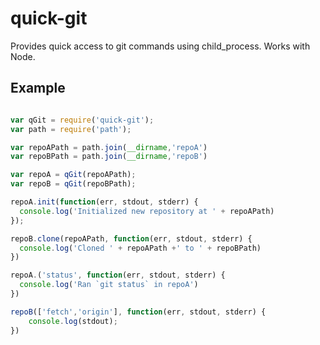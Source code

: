 quick-git
=========

Provides quick access to git commands using child_process.  Works with Node.

## Example

```js

var qGit = require('quick-git');
var path = require('path');

var repoAPath = path.join(__dirname,'repoA')
var repoBPath = path.join(__dirname,'repoB')

var repoA = qGit(repoAPath);
var repoB = qGit(repoBPath);

repoA.init(function(err, stdout, stderr) {
  console.log('Initialized new repository at ' + repoAPath)
});

repoB.clone(repoAPath, function(err, stdout, stderr) {
  console.log('Cloned ' + repoAPath +' to ' + repoBPath)
})

repoA.('status', function(err, stdout, stderr) {
  console.log('Ran `git status` in repoA')
})

repoB(['fetch','origin'], function(err, stdout, stderr) {
    console.log(stdout);
})
```
